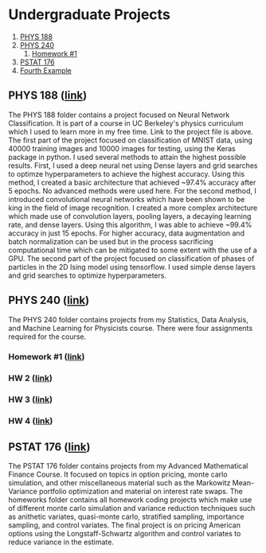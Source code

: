 # Undergraduate Projects

1. [PHYS 188](#PHYS-188-link)
2. [PHYS 240](#PHYS-240-link)
    1. [Homework #1](#HW-1)
3. [PSTAT 176](#PSTAT-176-link)
4. [Fourth Example](#fourth-examplehttpwwwfourthexamplecom)

## PHYS 188 ([link](https://github.com/rohitpenumarti/University-Projects/blob/dev/PHYS-188/Homework/Project3/Project3_288.ipynb))
The PHYS 188 folder contains a project focused on Neural Network Classification. It is part of a course in UC Berkeley's physics curriculum which I used to learn more in my free time. Link to the project file is above. The first part of the project focused on classification of MNIST data, using 40000 training images and 10000 images for testing, using the Keras package in python. I used several methods to attain the highest possible results. First, I used a deep neural net using Dense layers and grid searches to optimze hyperparameters to achieve the highest accuracy. Using this method, I created a basic architecture that achieved ~97.4% accuracy after 5 epochs. No advanced methods were used here. For the second method, I introduced convolutional neural networks which have been shown to be king in the field of image recognition. I created a more complex architecture which made use of convolution layers, pooling layers, a decaying learning rate, and dense layers. Using this algorithm, I was able to achieve ~99.4% accuracy in just 15 epochs. For higher accuracy, data augmentation and batch normalization can be used but in the process sacrificing computational time which can be mitigated to some extent with the use of a GPU. The second part of the project focused on classification of phases of particles in the 2D Ising model using tensorflow. I used simple dense layers and grid searches to optimize hyperparameters.

## PHYS 240 ([link](https://github.com/rohitpenumarti/University-Projects/tree/dev/PHYS%20240))
The PHYS 240 folder contains projects from my Statistics, Data Analysis, and Machine Learning for Physicists course. There were four assignments required for the course.

### Homework #1 ([link](https://github.com/rohitpenumarti/University-Projects/blob/dev/PHYS%20240/Homework%20%231.ipynb))

### HW 2 ([link](https://github.com/rohitpenumarti/University-Projects/blob/dev/PHYS%20240/Homework%20%232.ipynb))

### HW 3 ([link](https://github.com/rohitpenumarti/University-Projects/blob/dev/PHYS%20240/Homework%20%233.ipynb))

### HW 4 ([link](https://github.com/rohitpenumarti/University-Projects/blob/dev/PHYS%20240/HW4%20(Final%20Project).ipynb))

## PSTAT 176 ([link](https://github.com/rohitpenumarti/University-Projects/tree/dev/PSTAT%20176))
The PSTAT 176 folder contains projects from my Advanced Mathematical Finance Course. It focused on topics in option pricing, monte carlo simulation, and other miscellaneous material such as the Markowitz Mean-Variance portfolio optimization and material on interest rate swaps. The homeworks folder contains all homework coding projects which make use of different monte carlo simulation and variance reduction techniques such as anithetic variates, quasi-monte carlo, stratified sampling, importance sampling, and control variates. The final project is on pricing American options using the Longstaff-Schwartz algorithm and control variates to reduce variance in the estimate.
